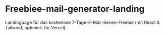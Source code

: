 # Freebiee-mail-generator-landing
Landingpage für das kostenlose 7-Tage-E-Mail-Serien-Freebie (mit React &amp; Tailwind, optimiert für Vercel).
